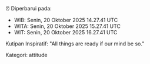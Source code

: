 ⏰ Diperbarui pada:
- WIB: Senin, 20 Oktober 2025 14.27.41 UTC
- WITA: Senin, 20 Oktober 2025 15.27.41 UTC
- WIT: Senin, 20 Oktober 2025 16.27.41 UTC

Kutipan Inspiratif:
"All things are ready if our mind be so."


Kategori: attitude


